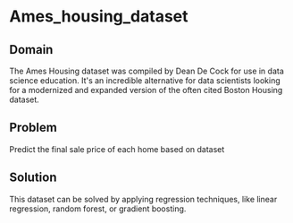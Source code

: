 # Ames_housing_dataset
## Domain
The Ames Housing dataset was compiled by Dean De Cock for use in data science education. It's an incredible alternative for data scientists looking for a modernized and expanded version of the often cited Boston Housing dataset.
## Problem
Predict the final sale price of each home based on dataset
## Solution
This dataset can be solved by applying regression techniques, like linear regression, random forest, or gradient boosting.


